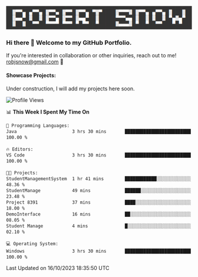 <img alt="myname" src="assets/name.png" />

### Hi there 👋 Welcome to my GitHub Portfolio.
If you're interested in collaboration or other inquiries, reach out to me!  robjsnow@gmail.com  :briefcase:

#### Showcase Projects:

Under construction, I will add my projects here soon.

<!--START_SECTION:waka-->
![Profile Views](http://img.shields.io/badge/Profile%20Views-0-blue)

📊 **This Week I Spent My Time On** 

```text
💬 Programming Languages: 
Java                     3 hrs 30 mins       █████████████████████████   100.00 % 

🔥 Editors: 
VS Code                  3 hrs 30 mins       █████████████████████████   100.00 % 

🐱‍💻 Projects: 
StudentManagementSystem  1 hr 41 mins        ████████████░░░░░░░░░░░░░   48.36 % 
StudentManage            49 mins             ██████░░░░░░░░░░░░░░░░░░░   23.48 % 
Project 8391             37 mins             ████░░░░░░░░░░░░░░░░░░░░░   18.00 % 
DemoInterface            16 mins             ██░░░░░░░░░░░░░░░░░░░░░░░   08.05 % 
Student Manage           4 mins              █░░░░░░░░░░░░░░░░░░░░░░░░   02.10 % 

💻 Operating System: 
Windows                  3 hrs 30 mins       █████████████████████████   100.00 % 
```


 Last Updated on 16/10/2023 18:35:50 UTC
<!--END_SECTION:waka-->

<!--
**robjsnow/robjsnow** is a ✨ _special_ ✨ repository because its `README.md` (this file) appears on your GitHub profile.

Here are some ideas to get you started:

- 🔭 I’m currently working on ...
- 🌱 I’m currently learning ...
- 👯 I’m looking to collaborate on ...
- 🤔 I’m looking for help with ...
- 💬 Ask me about ...
- 📫 How to reach me: ...
- 😄 Pronouns: ...
- ⚡ Fun fact: ...
-->
